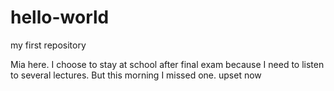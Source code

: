 # hello-world
my first repository

Mia here.
I choose to stay at school after final exam because I need to listen to several lectures.
But this morning I missed one.
upset now 

